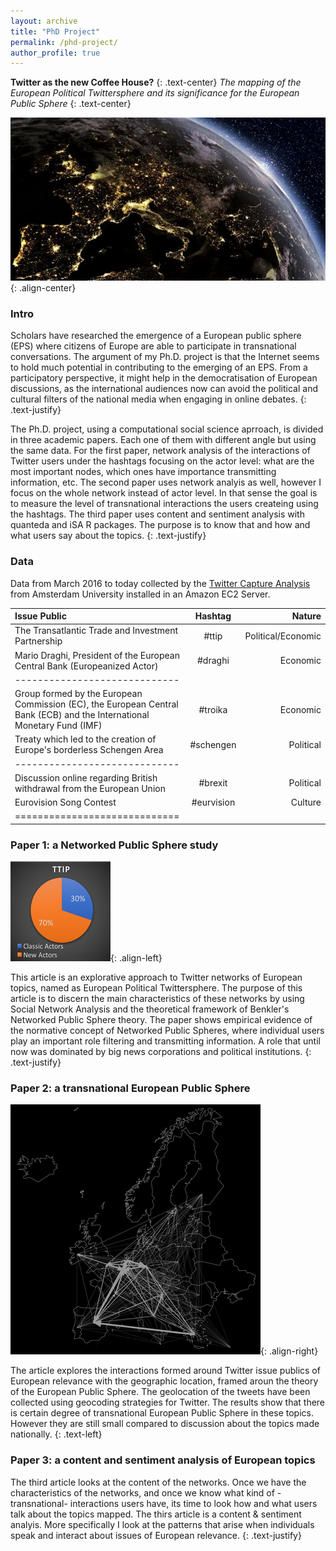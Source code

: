 ```yaml
---
layout: archive
title: "PhD Project"
permalink: /phd-project/
author_profile: true
---
```

**Twitter as the new Coffee House?**
{: .text-center} 
_The mapping of the European Political Twittersphere and its significance for the European Public Sphere_
{: .text-center}

![image-center](/images/head.jpg){: .align-center}

### Intro

Scholars have researched the emergence of a European public sphere (EPS) where citizens of Europe are able to participate in transnational conversations. The argument of my Ph.D. project is that the Internet seems to hold much potential in contributing to the emerging of an EPS. From a participatory perspective, it might help in the democratisation of European discussions, as the international audiences now can avoid the political and cultural filters of the national media when engaging in online debates.
{: .text-justify}

The Ph.D. project, using a computational social science aprroach, is divided in three academic papers. Each one of them with different angle but using the same data. For the first paper, network analysis of the interactions of Twitter users under the hashtags focusing on the actor level: what are the most important nodes, which ones have importance transmitting information, etc. The second paper uses network analyis as well, however I focus on the whole network instead of actor level. In that sense the goal is to measure the level of transnational interactions the users createing using the hashtags. The third paper uses content and sentiment analysis with quanteda and iSA R packages. The purpose is to know that and how and what users say about the topics.
{: .text-justify}


### Data

Data from March 2016 to today collected by the [Twitter Capture Analysis](https://github.com/digitalmethodsinitiative/dmi-tcat/wiki "TCAT") from Amsterdam University installed in an Amazon EC2 Server.

| Issue Public | Hashtag | Nature |
|:--------|:-------:|--------:|
| The Transatlantic Trade and Investment Partnership   | #ttip   | Political/Economic  |
| Mario Draghi, President of the European Central Bank (Europeanized Actor)   | #draghi   | Economic   |
|-----------------------------|
| Group formed by the European Commission (EC), the European Central Bank (ECB) and the International Monetary Fund (IMF)   | #troika   | Economic  |
| Treaty which led to the creation of Europe's borderless Schengen Area   | #schengen   | Political   |
|-----------------------------|
| Discussion online regarding British withdrawal from the European Union   | #brexit   | Political  |
| Eurovision Song Contest  | #eurvision   | Culture   |
|=============================|



### Paper 1: a Networked Public Sphere study

![image-right](/images/graph.png){: .align-left}

This article is an explorative approach to Twitter networks of European topics, named as European Political Twittersphere. The purpose of this article is to discern the main characteristics of these networks by using Social Network Analysis and the theoretical framework of Benkler's Networked Public Sphere theory.
The paper shows empirical evidence of the normative concept of Networked Public Spheres, where individual users play an important role filtering and transmitting information. A role that until now was dominated by big news corporations and political institutions.
{: .text-justify}

### Paper 2: a transnational European Public Sphere

![image-right](/images/europeannetwork.png){: .align-right}

The article explores the interactions formed around Twitter issue publics of European relevance with the geographic location, framed aroun the theory of the European Public Sphere. The geolocation of the tweets have been collected using geocoding strategies for Twitter.
The results show that there is certain degree of transnational European Public Sphere in these topics. However they are still small compared to discussion about the topics made nationally.
{: .text-left}

### Paper 3: a content and sentiment analysis of European topics

The third article looks at the content of the networks. Once we have the characteristics of the networks, and once we know what kind of -transnational- interactions users have, its time to look how and what users talk about the topics mapped. The thirs article is a content & sentiment analyis. More specifically I look at the patterns that arise when individuals speak and interact about issues of European relevance.
{: .text-justify}